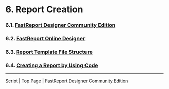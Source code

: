 # 6. Report Creation

### 6.1. [FastReport Designer Community Edition](FastReportDesignerCommunityEdition.md)
### 6.2. [FastReport Online Designer](FastReportOnlineDesigner.md)
### 6.3. [Report Template File Structure](ReportTemplateFileStructure.md)
### 6.4. [Creating a Report by Using Code](CreatingReportUsingCode.md)

---

[Script](Script.md) | [Top Page](README.md) | [FastReport Designer Community Edition](FastReportDesignerCommunityEdition.md)
